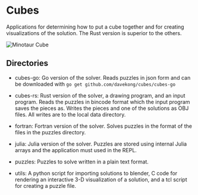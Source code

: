 Cubes
======

Applications for determining how to put a cube together and for creating
visualizations of the solution. The Rust version is superior to the
others.

![Minotaur Cube](https://github.com/davekong/cubes/raw/master/cube.png "One of two minotaur cube solutions")

Directories
-----------

* cubes-go: Go version of the solver. Reads puzzles in json form and can be
  downloaded with `go get github.com/davekong/cubes/cubes-go`

* cubes-rs: Rust version of the solver, a drawing program, and an input
  program. Reads the puzzles in bincode format which the input program
  saves the pieces as. Writes the pieces and one of the solutions as OBJ
  files. All writes are to the local data directory.

* fortran: Fortran version of the solver. Solves puzzles in the format of the
  files in the puzzles directory.

* julia: Julia version of the solver. Puzzles are stored using internal Julia
  arrays and the application must used in the REPL.

* puzzles: Puzzles to solve written in a plain text format.

* utils: A python script for importing solutions to blender, C code for
  rendering an interactive 3-D visualization of a solution, and a tcl script
  for creating a puzzle file.
